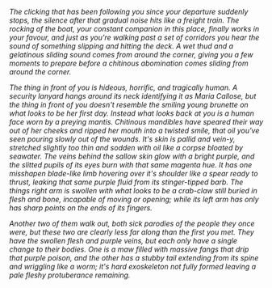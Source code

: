 _The clicking that has been following you since your departure suddenly stops, the silence after that gradual noise hits like a freight train. The rocking of the boat, your constant companion in this place, finally works in your favour, and just as you're walking past a set of corridors you hear the sound of something slipping and hitting the deck. A wet thud and a gelatinous sliding sound comes from around the corner, giving you a few moments to prepare before a chitinous abomination comes sliding from around the corner._

_The thing in front of you is hideous, horrific, and tragically human. A security lanyard hangs around its neck identifying it as Maria Callose, but the thing in front of you doesn't resemble the smiling young brunette on what looks to be her first day. Instead what looks back at you is a human face worn by a preying mantis. Chitinous mandibles have speared their way out of her cheeks and ripped her mouth into a twisted smile, that oil you've seen pouring slowly out of the wounds. It's skin is pallid and vein-y, stretched slightly too thin and sodden with oil like a corpse bloated by seawater. The veins behind the sallow skin glow with a bright purple, and the slitted pupils of its eyes burn with that same magenta hue. It has one misshapen blade-like limb hovering over it's shoulder like a spear ready to thrust, leaking that same purple fluid from its stinger-tipped barb. The things right arm is swollen with what looks to be a crab-claw still buried in flesh and bone, incapable of moving or opening; while its left arm has only has sharp points on the ends of its fingers._

_Another two of them walk out, both sick parodies of the people they once were, but these two are clearly less far along than the first you met. They have the swollen flesh and purple veins, but each only have a single change to their bodies. One is a maw filled with massive fangs that drip that purple poison, and the other has a stubby tail extending from its spine and wriggling like a worm; it's hard exoskeleton not fully formed leaving a pale fleshy protuberance remaining._

